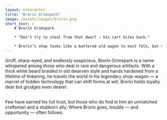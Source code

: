 ```yaml
---
layout: ncharacter
title: "Brorin Grimspark"
image: /assets/images/brorin.png
short_text: >
    # Brorin Grimspark

    * "Don’t try to steal from that dwarf — his cart bites back."

    * Brorin’s shop looks like a battered old wagon to most folk, but those who know better say it’s a masterpiece of lost technologies and ancient magic. Some claim even the high artificers of Ironwood Citadel couldn’t fully unravel how it works — shifting from wagon to ship to sky-sled with barely a whisper of its hidden engines. Brorin guards its secrets tighter than his own beard.
---
```


Gruff, sharp-eyed, and endlessly suspicious, Brorin Grimspark is a name whispered among those who deal in rare and dangerous artifacts. With a thick white beard braided in old dwarven style and hands hardened from a lifetime of tinkering, he travels the world in his legendary shop-wagon — a marvel of hidden technology that can shift forms at will. Brorin holds loyalty dear but grudges even dearer.  
<br>

Few have earned his full trust, but those who do find in him an unmatched craftsman and a stubborn ally. Where Brorin goes, trouble — and opportunity — often follows.